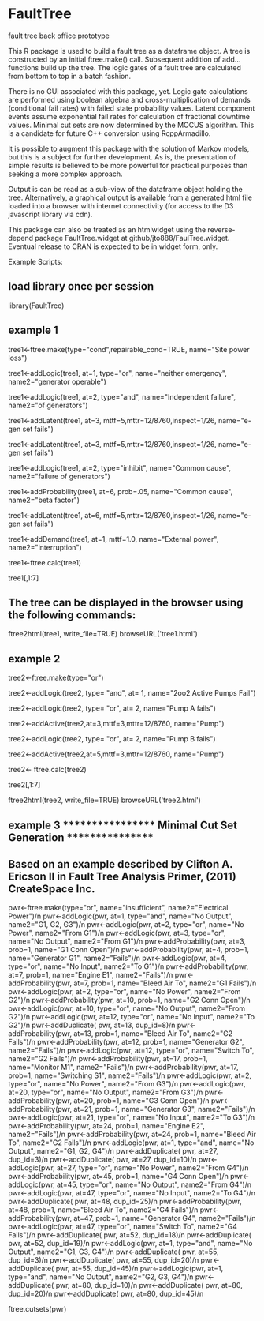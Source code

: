 # FaultTree
fault tree back office prototype

This R package is used to build a fault tree as a dataframe object. 
A tree is constructed by an initial ftree.make() call.  Subsequent addition of 
add... functions build up the tree.  The logic gates of a fault tree are calculated from bottom to top
in a batch fashion.

There is no GUI associated with this package, yet. Logic gate calculations are performed using boolean algebra and cross-multiplication of demands (conditional fail rates) 
with failed state probability values. Latent component events assume exponential fail rates for calculation of fractional downtime values. 
Minimal cut sets are now determined by the MOCUS algorithm. This is a candidate for future C++ conversion using RcppArmadillo.

It is possible to augment this package with the solution of Markov models, but this is a subject for
further development. As is, the presentation of simple results is believed to be more powerful for practical
purposes than seeking a more complex approach.

Output is can be read as a sub-view of the dataframe object holding the tree. Alternatively, a graphical output
is available from a generated html file loaded into a browser with internet connectivity (for access to the D3 javascript library via cdn). 

This package can also be treated as an htmlwidget using the reverse-depend package FaultTree.widget at github/jto888/FaulTree.widget.
Eventual release to CRAN is expected to be in widget form, only.

Example Scripts:

## load library once per session
library(FaultTree)

## example 1
tree1<-ftree.make(type="cond",repairable_cond=TRUE, name="Site power loss")

tree1<-addLogic(tree1, at=1, type="or", name="neither emergency", name2="generator operable")

tree1<-addLogic(tree1, at=2, type="and", name="Independent failure", name2="of generators")

tree1<-addLatent(tree1, at=3, mttf=5,mttr=12/8760,inspect=1/26, name="e-gen set fails")

tree1<-addLatent(tree1, at=3, mttf=5,mttr=12/8760,inspect=1/26, name="e-gen set fails")

tree1<-addLogic(tree1, at=2, type="inhibit", name="Common cause", name2="failure of generators")

tree1<-addProbability(tree1, at=6, prob=.05, name="Common cause", name2="beta factor")

tree1<-addLatent(tree1, at=6, mttf=5,mttr=12/8760,inspect=1/26, name="e-gen set fails")

tree1<-addDemand(tree1, at=1, mttf=1.0, name="External power", name2="interruption")

tree1<-ftree.calc(tree1)

tree1[,1:7]

## The tree can be displayed in the browser using the following commands:

ftree2html(tree1, write_file=TRUE)
browseURL('tree1.html')
		
## example 2
tree2<-ftree.make(type="or")

tree2<-addLogic(tree2, type= "and", at= 1, name="2oo2 Active Pumps Fail")

tree2<-addLogic(tree2, type= "or", at= 2, name="Pump A fails")

tree2<-addActive(tree2,at=3,mttf=3,mttr=12/8760, name="Pump")

tree2<-addLogic(tree2, type= "or", at= 2, name="Pump B fails")

tree2<-addActive(tree2,at=5,mttf=3,mttr=12/8760, name="Pump")

tree2<- ftree.calc(tree2)

tree2[,1:7]


ftree2html(tree2, write_file=TRUE)
browseURL('tree2.html')

## example 3  **************** Minimal Cut Set Generation   ***************
## Based on an example described by Clifton A. Ericson II in Fault Tree Analysis Primer, (2011) CreateSpace Inc.
pwr<-ftree.make(type="or", name="insufficient", name2="Electrical Power")/n
pwr<-addLogic(pwr, at=1, type="and", name="No Output", name2="G1, G2, G3")/n
pwr<-addLogic(pwr, at=2, type="or", name="No Power", name2="From G1")/n
pwr<-addLogic(pwr, at=3, type="or", name="No Output", name2="From G1")/n
pwr<-addProbability(pwr, at=3, prob=1, name="G1 Conn Open")/n
pwr<-addProbability(pwr, at=4, prob=1, name="Generator G1", name2="Fails")/n
pwr<-addLogic(pwr, at=4, type="or", name="No Input", name2="To G1")/n
pwr<-addProbability(pwr, at=7, prob=1, name="Engine E1", name2="Fails")/n
pwr<-addProbability(pwr, at=7, prob=1, name="Bleed Air To", name2="G1 Fails")/n
pwr<-addLogic(pwr, at=2, type="or", name="No Power", name2="From G2")/n
pwr<-addProbability(pwr, at=10, prob=1, name="G2 Conn Open")/n
pwr<-addLogic(pwr, at=10, type="or", name="No Output", name2="From G2")/n
pwr<-addLogic(pwr, at=12, type="or", name="No Input", name2="To G2")/n
pwr<-addDuplicate( pwr, at=13, dup_id=8)/n
pwr<-addProbability(pwr, at=13, prob=1, name="Bleed Air To", name2="G2 Fails")/n
pwr<-addProbability(pwr, at=12, prob=1, name="Generator G2", name2="Fails")/n
pwr<-addLogic(pwr, at=12, type="or", name="Switch To", name2="G2 Fails")/n
pwr<-addProbability(pwr, at=17, prob=1, name="Monitor M1", name2="Fails")/n
pwr<-addProbability(pwr, at=17, prob=1, name="Switching S1", name2="Fails")/n
pwr<-addLogic(pwr, at=2, type="or", name="No Power", name2="From G3")/n
pwr<-addLogic(pwr, at=20, type="or", name="No Output", name2="From G3")/n
pwr<-addProbability(pwr, at=20, prob=1, name="G3 Conn Open")/n
pwr<-addProbability(pwr, at=21, prob=1, name="Generator G3", name2="Fails")/n
pwr<-addLogic(pwr, at=21, type="or", name="No Input", name2="To G3")/n
pwr<-addProbability(pwr, at=24, prob=1, name="Engine E2", name2="Fails")/n
pwr<-addProbability(pwr, at=24, prob=1, name="Bleed Air To", name2="G2 Fails")/n
pwr<-addLogic(pwr, at=1, type="and", name="No Output", name2="G1, G2, G4")/n
pwr<-addDuplicate( pwr, at=27, dup_id=3)/n
pwr<-addDuplicate( pwr, at=27, dup_id=10)/n
pwr<-addLogic(pwr, at=27, type="or", name="No Power", name2="From G4")/n
pwr<-addProbability(pwr, at=45, prob=1, name="G4 Conn Open")/n
pwr<-addLogic(pwr, at=45, type="or", name="No Output", name2="From G4")/n
pwr<-addLogic(pwr, at=47, type="or", name="No Input", name2="To G4")/n
pwr<-addDuplicate( pwr, at=48, dup_id=25)/n
pwr<-addProbability(pwr, at=48, prob=1, name="Bleed Air To", name2="G4 Fails")/n
pwr<-addProbability(pwr, at=47, prob=1, name="Generator G4", name2="Fails")/n
pwr<-addLogic(pwr, at=47, type="or", name="Switch To", name2="G4 Fails")/n
pwr<-addDuplicate( pwr, at=52, dup_id=18)/n
pwr<-addDuplicate( pwr, at=52, dup_id=19)/n
pwr<-addLogic(pwr, at=1, type="and", name="No Output", name2="G1, G3, G4")/n
pwr<-addDuplicate( pwr, at=55, dup_id=3)/n
pwr<-addDuplicate( pwr, at=55, dup_id=20)/n
pwr<-addDuplicate( pwr, at=55, dup_id=45)/n
pwr<-addLogic(pwr, at=1, type="and", name="No Output", name2="G2, G3, G4")/n
pwr<-addDuplicate( pwr, at=80, dup_id=10)/n
pwr<-addDuplicate( pwr, at=80, dup_id=20)/n
pwr<-addDuplicate( pwr, at=80, dup_id=45)/n

ftree.cutsets(pwr)

